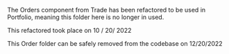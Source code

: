 The Orders component from Trade has been refactored to be used in Portfolio, meaning this folder here is no longer in used.

This refactored took place on 10 / 20/ 2022

This Order folder can be safely removed from the codebase on 12/20/2022
